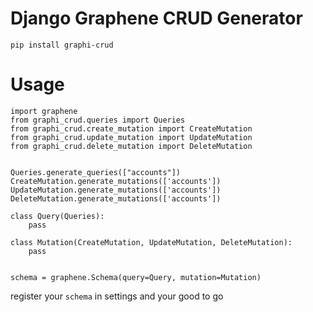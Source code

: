 # Django Graphene CRUD Generator

```
pip install graphi-crud
```

# Usage

```
import graphene
from graphi_crud.queries import Queries
from graphi_crud.create_mutation import CreateMutation
from graphi_crud.update_mutation import UpdateMutation
from graphi_crud.delete_mutation import DeleteMutation


Queries.generate_queries(["accounts"])
CreateMutation.generate_mutations(['accounts'])
UpdateMutation.generate_mutations(['accounts'])
DeleteMutation.generate_mutations(['accounts'])

class Query(Queries):
    pass

class Mutation(CreateMutation, UpdateMutation, DeleteMutation):
    pass


schema = graphene.Schema(query=Query, mutation=Mutation)

```

register your `schema` in settings and your good to go